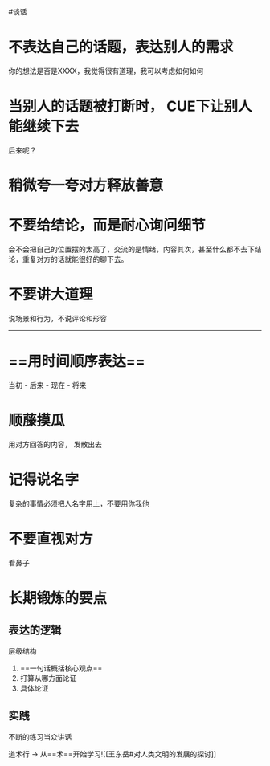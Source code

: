 #谈话
# 不表达自己的话题，表达别人的需求
你的想法是否是XXXX，我觉得很有道理，我可以考虑如何如何

# 当别人的话题被打断时， CUE下让别人能继续下去
后来呢？

# 稍微夸一夸对方释放善意

# 不要给结论，而是耐心询问细节
会不会把自己的位置摆的太高了，交流的是情绪，内容其次，甚至什么都不去下结论，重复对方的话就能很好的聊下去。

# 不要讲大道理
说场景和行为，不说评论和形容



---

# ==用时间顺序表达==
当初 - 后来 - 现在 - 将来

# 顺藤摸瓜
用对方回答的内容， 发散出去

# 记得说名字
复杂的事情必须把人名字用上，不要用你我他

# 不要直视对方
看鼻子

# 长期锻炼的要点
## 表达的逻辑 
层级结构
1. ==一句话概括核心观点==
2. 打算从哪方面论证
3. 具体论证

## 实践
不断的练习当众讲话

道术行 -> 从==术==开始学习![[王东岳#对人类文明的发展的探讨]]


